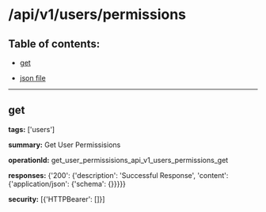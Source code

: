 # /api/v1/users/permissions

## Table of contents:
- [get](#get)

- [json file](./_api_v1_users_permissions.json)

---
<a name="get"></a>
## get

**tags:** ['users']

**summary:** Get User Permissisions

**operationId:** get_user_permissisions_api_v1_users_permissions_get

**responses:** {'200': {'description': 'Successful Response', 'content': {'application/json': {'schema': {}}}}}

**security:** [{'HTTPBearer': []}]

